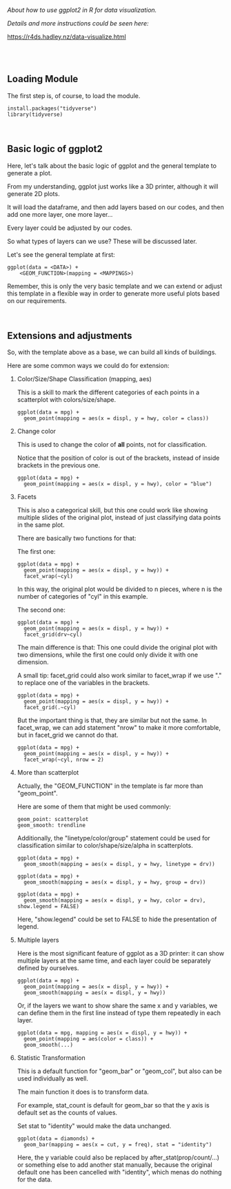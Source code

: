 *About how to use ggplot2 in R for data visualization.*

*Details and more instructions could be seen here:*

https://r4ds.hadley.nz/data-visualize.html

<br>
<br>

## **Loading Module**  

The first step is, of course, to load the module.

```
install.packages("tidyverse")
library(tidyverse)
```
<br>

## **Basic logic of ggplot2**

Here, let's talk about the basic logic of ggplot and the general template to generate a plot.  

From my understanding, ggplot just works like a 3D printer, although it will generate 2D plots.

It will load the dataframe, and then add layers based on our codes, and then add one more layer, one more layer...

Every layer could be adjusted by our codes.

So what types of layers can we use? These will be discussed later.

Let's see the general template at first:

```
ggplot(data = <DATA>) +
    <GEOM_FUNCTION>(mapping = <MAPPINGS>)
```
Remember, this is only the very basic template and we can extend or adjust this template in a flexible way in order to generate more useful plots based on our requirements.

<br>

## **Extensions and adjustments**

So, with the template above as a base, we can build all kinds of buildings.

Here are some common ways we could do for extension:

1. Color/Size/Shape Classification (mapping, aes)
   
   This is a skill to mark the different categories of each points in a scatterplot with colors/size/shape.  

   ```
   ggplot(data = mpg) +
     geom_point(mapping = aes(x = displ, y = hwy, color = class))
   ```

2. Change color
   
   This is used to change the color of **all** points, not for classification.  

   Notice that the position of color is out of the brackets, instead of inside brackets in the previous one.

   ```
   ggplot(data = mpg) +
     geom_point(mapping = aes(x = displ, y = hwy), color = "blue")
   ```

3. Facets
   
   This is also a categorical skill, but this one could work like showing multiple slides of the original plot, instead of just classifying data points in the same plot.

   There are basically two functions for that:

   The first one:

   ```
   ggplot(data = mpg) +
     geom_point(mapping = aes(x = displ, y = hwy)) +
     facet_wrap(~cyl)
   ```

   In this way, the original plot would be divided to n pieces, where n is the number of categories of "cyl" in this example.

   The second one:

   ```
   ggplot(data = mpg) +
     geom_point(mapping = aes(x = displ, y = hwy)) +
     facet_grid(drv~cyl)
   ```

   The main difference is that: This one could divide the original plot with two dimensions, while the first one could only divide it with one dimension.

   A small tip: facet_grid could also work similar to facet_wrap if we use "." to replace one of the variables in the brackets.

   ```
   ggplot(data = mpg) +
     geom_point(mapping = aes(x = displ, y = hwy)) +
     facet_grid(.~cyl)
   ```

   But the important thing is that, they are similar but not the same. In facet_wrap, we can add statement "nrow" to make it more comfortable, but in facet_grid we cannot do that.

   ```
   ggplot(data = mpg) +
     geom_point(mapping = aes(x = displ, y = hwy)) +
     facet_wrap(~cyl, nrow = 2)
   ```

4. More than scatterplot
   
   Actually, the "GEOM_FUNCTION" in the template is far more than "geom_point".

   Here are some of them that might be used commonly:

   ```
   geom_point: scatterplot
   geom_smooth: trendline
   ```

   Additionally, the "linetype/color/group" statement could be used for classification similar to color/shape/size/alpha in scatterplots.

   ```
   ggplot(data = mpg) +
     geom_smooth(mapping = aes(x = displ, y = hwy, linetype = drv))

   ggplot(data = mpg) +
     geom_smooth(mapping = aes(x = displ, y = hwy, group = drv))

   ggplot(data = mpg) +
     geom_smooth(mapping = aes(x = displ, y = hwy, color = drv), show.legend = FALSE)
   ```

   Here, "show.legend" could be set to FALSE to hide the presentation of legend.

5. Multiple layers

   Here is the most significant feature of ggplot as a 3D printer: it can show multiple layers at the same time, and each layer could be separately defined by ourselves.

   ```
   ggplot(data = mpg) + 
     geom_point(mapping = aes(x = displ, y = hwy)) +
     geom_smooth(mapping = aes(x = displ, y = hwy))
   ```

   Or, if the layers we want to show share the same x and y variables, we can define them in the first line instead of type them repeatedly in each layer.

   ```
   ggplot(data = mpg, mapping = aes(x = displ, y = hwy)) + 
     geom_point(mapping = aes(color = class)) + 
     geom_smooth(...)
   ```

6. Statistic Transformation

   This is a default function for "geom_bar" or "geom_col", but also can be used individually as well.

   The main function it does is to transform data.

   For example, stat_count is default for geom_bar so that the y axis is default set as the counts of values.

   Set stat to "identity" would make the data unchanged.

   ```
   ggplot(data = diamonds) +
     geom_bar(mapping = aes(x = cut, y = freq), stat = "identity")
   ```

   Here, the y variable could also be replaced by after_stat(prop/count/...) or something else to add another stat manually, because the original default one has been cancelled with "identity", which menas do nothing for the data.





